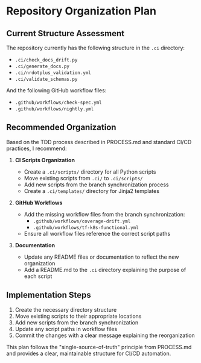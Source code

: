 # Repository Organization Plan

## Current Structure Assessment

The repository currently has the following structure in the `.ci` directory:
- `.ci/check_docs_drift.py`
- `.ci/generate_docs.py`
- `.ci/nrdotplus_validation.yml`
- `.ci/validate_schemas.py`

And the following GitHub workflow files:
- `.github/workflows/check-spec.yml`
- `.github/workflows/nightly.yml`

## Recommended Organization

Based on the TDD process described in PROCESS.md and standard CI/CD practices, I recommend:

1. **CI Scripts Organization**
   - Create a `.ci/scripts/` directory for all Python scripts
   - Move existing scripts from `.ci/` to `.ci/scripts/`
   - Add new scripts from the branch synchronization process
   - Create a `.ci/templates/` directory for Jinja2 templates

2. **GitHub Workflows**
   - Add the missing workflow files from the branch synchronization:
     - `.github/workflows/coverage-drift.yml`
     - `.github/workflows/tf-k8s-functional.yml`
   - Ensure all workflow files reference the correct script paths

3. **Documentation**
   - Update any README files or documentation to reflect the new organization
   - Add a README.md to the `.ci` directory explaining the purpose of each script

## Implementation Steps

1. Create the necessary directory structure
2. Move existing scripts to their appropriate locations
3. Add new scripts from the branch synchronization
4. Update any script paths in workflow files
5. Commit the changes with a clear message explaining the reorganization

This plan follows the "single-source-of-truth" principle from PROCESS.md and provides a clear, maintainable structure for CI/CD automation.
